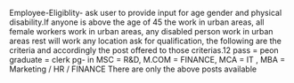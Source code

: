 Employee-Eligiblity-
ask user to provide input for age gender and physical disability.If anyone is above the age of 45 the work in urban areas, all female workers work in urban areas, any disabled person work in urban areas rest  will work any location ask for qualification, the following are the criteria and accordingly the post offered to those criterias.12 pass = peon graduate = clerk pg- in MSC = R&amp;D, M.COM = FINANCE, MCA = IT , MBA = Marketing / HR / FINANCE There are only the above posts available
